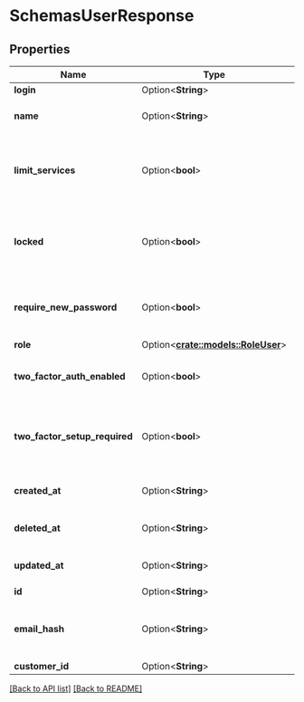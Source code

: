 # SchemasUserResponse

## Properties

Name | Type | Description | Notes
------------ | ------------- | ------------- | -------------
**login** | Option<**String**> |  | [readonly]
**name** | Option<**String**> | The real life name of the user. | 
**limit_services** | Option<**bool**> | Indicates that the user has limited access to the customer's services. | 
**locked** | Option<**bool**> | Indicates whether the is account is locked for editing or not. | 
**require_new_password** | Option<**bool**> | Indicates if a new password is required at next login. | 
**role** | Option<[**crate::models::RoleUser**](RoleUser.md)> |  | 
**two_factor_auth_enabled** | Option<**bool**> | Indicates if 2FA is enabled on the user. | 
**two_factor_setup_required** | Option<**bool**> | Indicates if 2FA is required by the user's customer account. | 
**created_at** | Option<**String**> | Date and time in ISO 8601 format. | [readonly]
**deleted_at** | Option<**String**> | Date and time in ISO 8601 format. | [readonly]
**updated_at** | Option<**String**> | Date and time in ISO 8601 format. | [readonly]
**id** | Option<**String**> |  | [readonly]
**email_hash** | Option<**String**> | The alphanumeric string identifying a email login. | [readonly]
**customer_id** | Option<**String**> |  | [readonly]

[[Back to API list]](../README.md#documentation-for-api-endpoints) [[Back to README]](../README.md)


